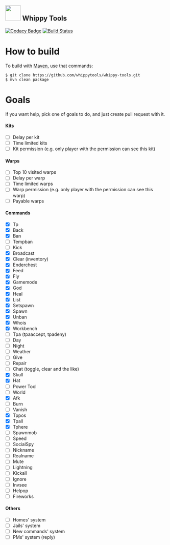 ## <img src="https://avatars1.githubusercontent.com/u/35628511?s=200&v=4" width="48">  Whippy Tools 
[![Codacy Badge](https://api.codacy.com/project/badge/Grade/6f800b26da2148a1b5f2b69da656cacf)](https://www.codacy.com/app/bmstefanski/whippy-tools?utm_source=github.com&amp;utm_medium=referral&amp;utm_content=whippytools/whippy-tools&amp;utm_campaign=Badge_Grade) [![Build Status](https://travis-ci.org/whippytools/whippy-tools.svg?branch=master)](https://travis-ci.org/whippytools/whippy-tools) 

# How to build
To build with [Maven](https://maven.apache.org/), use that commands: 
```
$ git clone https://github.com/whippytools/whippy-tools.git
$ mvn clean package
```

# Goals
If you want help, pick one of goals to do, and just create pull request with it.

#### Kits
- [ ] Delay per kit
- [ ] Time limited kits
- [ ] Kit permission (e.g. only player with the permission can see this kit)

#### Warps
- [ ] Top 10 visited warps
- [ ] Delay per warp
- [ ] Time limited warps
- [ ] Warp permission (e.g. only player with the permission can see this warp)
- [ ] Payable warps

#### Commands
- [x] Tp
- [x] Back
- [x] Ban 
- [ ] Tempban
- [ ] Kick
- [x] Broadcast
- [x] Clear (inventory)
- [x] Enderchest
- [x] Feed
- [x] Fly
- [x] Gamemode
- [x] God
- [x] Heal
- [x] List
- [x] Setspawn
- [x] Spawn
- [x] Unban
- [x] Whois
- [x] Workbench
- [ ] Tpa (tpaaccept, tpadeny)
- [ ] Day
- [ ] Night
- [ ] Weather
- [ ] Give
- [ ] Repair
- [ ] Chat (toggle, clear and the like)
- [x] Skull
- [x] Hat
- [ ] Power Tool
- [ ] World
- [x] Afk
- [ ] Burn
- [ ] Vanish
- [x] Tppos
- [x] Tpall
- [x] Tphere
- [ ] Spawnmob
- [ ] Speed
- [ ] SocialSpy
- [ ] Nickname
- [ ] Realname
- [ ] Mute
- [ ] Lightning
- [ ] Kickall
- [ ] Ignore
- [ ] Invsee
- [ ] Helpop
- [ ] Fireworks

#### Others
- [ ] Homes' system
- [ ] Jails' system
- [ ] New commands' system
- [ ] PMs' system (reply) 

